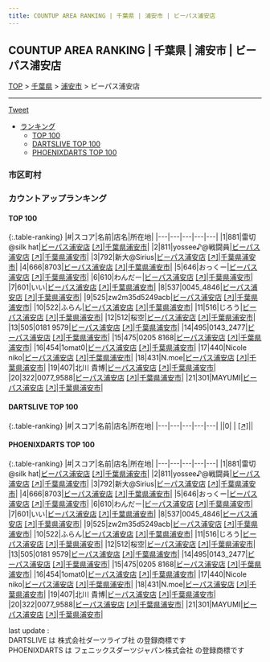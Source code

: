 ```yaml
---
title: COUNTUP AREA RANKING | 千葉県 | 浦安市 | ビーパス浦安店
---
```

## COUNTUP AREA RANKING | 千葉県 | 浦安市 | ビーパス浦安店

[TOP](/darts/rank/) > [千葉県](/darts/rank/千葉県/) > [浦安市](/darts/rank/千葉県/浦安市/) > ビーパス浦安店

___

<a href="https://twitter.com/share?ref_src=twsrc%5Etfw" data-text="COUNTUP AREA RANKING | 千葉県浦安市ビーパス浦安店" class="twitter-share-button" data-hashtags="DARTSLIVE,PHOENIXDARTS,darts,ダーツ" data-show-count="false">Tweet</a>

* [ランキング](#カウントアップランキング)
    * [TOP 100](#top-100)
    * [DARTSLIVE TOP 100](#dartslive-top-100)
    * [PHOENIXDARTS TOP 100](#phoenixdarts-top-100)

### 市区町村

<ul>

</ul>

### カウントアップランキング

#### TOP 100



{:.table-ranking}
|#|スコア|名前|店名|所在地|
|---|---|---|---|---|
|1|881|<span class="rank-name-pd">雷切@silk hat</span>|<a href="/darts/rank/shops/58480.html">ビーパス浦安店</a> <a href="https://vs.phoenixdarts.com/jp/shop/shopDetailInfo/s_58480?s_seq=58480">[↗]</a>|<a href="/darts/rank/千葉県/浦安市">千葉県浦安市</a>|
|2|811|<span class="rank-name-pd">yossee♪@戦闘員</span>|<a href="/darts/rank/shops/58480.html">ビーパス浦安店</a> <a href="https://vs.phoenixdarts.com/jp/shop/shopDetailInfo/s_58480?s_seq=58480">[↗]</a>|<a href="/darts/rank/千葉県/浦安市">千葉県浦安市</a>|
|3|792|<span class="rank-name-pd">新大@Sirius</span>|<a href="/darts/rank/shops/58480.html">ビーパス浦安店</a> <a href="https://vs.phoenixdarts.com/jp/shop/shopDetailInfo/s_58480?s_seq=58480">[↗]</a>|<a href="/darts/rank/千葉県/浦安市">千葉県浦安市</a>|
|4|666|<span class="rank-name-pd">8703</span>|<a href="/darts/rank/shops/58480.html">ビーパス浦安店</a> <a href="https://vs.phoenixdarts.com/jp/shop/shopDetailInfo/s_58480?s_seq=58480">[↗]</a>|<a href="/darts/rank/千葉県/浦安市">千葉県浦安市</a>|
|5|646|<span class="rank-name-pd">おっくー</span>|<a href="/darts/rank/shops/58480.html">ビーパス浦安店</a> <a href="https://vs.phoenixdarts.com/jp/shop/shopDetailInfo/s_58480?s_seq=58480">[↗]</a>|<a href="/darts/rank/千葉県/浦安市">千葉県浦安市</a>|
|6|610|<span class="rank-name-pd">わんだー</span>|<a href="/darts/rank/shops/58480.html">ビーパス浦安店</a> <a href="https://vs.phoenixdarts.com/jp/shop/shopDetailInfo/s_58480?s_seq=58480">[↗]</a>|<a href="/darts/rank/千葉県/浦安市">千葉県浦安市</a>|
|7|601|<span class="rank-name-pd">いい</span>|<a href="/darts/rank/shops/58480.html">ビーパス浦安店</a> <a href="https://vs.phoenixdarts.com/jp/shop/shopDetailInfo/s_58480?s_seq=58480">[↗]</a>|<a href="/darts/rank/千葉県/浦安市">千葉県浦安市</a>|
|8|537|<span class="rank-name-pd">0045_4846</span>|<a href="/darts/rank/shops/58480.html">ビーパス浦安店</a> <a href="https://vs.phoenixdarts.com/jp/shop/shopDetailInfo/s_58480?s_seq=58480">[↗]</a>|<a href="/darts/rank/千葉県/浦安市">千葉県浦安市</a>|
|9|525|<span class="rank-name-pd">zw2m35d5249acb</span>|<a href="/darts/rank/shops/58480.html">ビーパス浦安店</a> <a href="https://vs.phoenixdarts.com/jp/shop/shopDetailInfo/s_58480?s_seq=58480">[↗]</a>|<a href="/darts/rank/千葉県/浦安市">千葉県浦安市</a>|
|10|522|<span class="rank-name-pd">ふらん</span>|<a href="/darts/rank/shops/58480.html">ビーパス浦安店</a> <a href="https://vs.phoenixdarts.com/jp/shop/shopDetailInfo/s_58480?s_seq=58480">[↗]</a>|<a href="/darts/rank/千葉県/浦安市">千葉県浦安市</a>|
|11|516|<span class="rank-name-pd">じろう</span>|<a href="/darts/rank/shops/58480.html">ビーパス浦安店</a> <a href="https://vs.phoenixdarts.com/jp/shop/shopDetailInfo/s_58480?s_seq=58480">[↗]</a>|<a href="/darts/rank/千葉県/浦安市">千葉県浦安市</a>|
|12|512|<span class="rank-name-pd">桜空</span>|<a href="/darts/rank/shops/58480.html">ビーパス浦安店</a> <a href="https://vs.phoenixdarts.com/jp/shop/shopDetailInfo/s_58480?s_seq=58480">[↗]</a>|<a href="/darts/rank/千葉県/浦安市">千葉県浦安市</a>|
|13|505|<span class="rank-name-pd">0181 9579</span>|<a href="/darts/rank/shops/58480.html">ビーパス浦安店</a> <a href="https://vs.phoenixdarts.com/jp/shop/shopDetailInfo/s_58480?s_seq=58480">[↗]</a>|<a href="/darts/rank/千葉県/浦安市">千葉県浦安市</a>|
|14|495|<span class="rank-name-pd">0143_2477</span>|<a href="/darts/rank/shops/58480.html">ビーパス浦安店</a> <a href="https://vs.phoenixdarts.com/jp/shop/shopDetailInfo/s_58480?s_seq=58480">[↗]</a>|<a href="/darts/rank/千葉県/浦安市">千葉県浦安市</a>|
|15|475|<span class="rank-name-pd">0205 8168</span>|<a href="/darts/rank/shops/58480.html">ビーパス浦安店</a> <a href="https://vs.phoenixdarts.com/jp/shop/shopDetailInfo/s_58480?s_seq=58480">[↗]</a>|<a href="/darts/rank/千葉県/浦安市">千葉県浦安市</a>|
|16|454|<span class="rank-name-pd">1omat0</span>|<a href="/darts/rank/shops/58480.html">ビーパス浦安店</a> <a href="https://vs.phoenixdarts.com/jp/shop/shopDetailInfo/s_58480?s_seq=58480">[↗]</a>|<a href="/darts/rank/千葉県/浦安市">千葉県浦安市</a>|
|17|440|<span class="rank-name-pd">Nicole niko</span>|<a href="/darts/rank/shops/58480.html">ビーパス浦安店</a> <a href="https://vs.phoenixdarts.com/jp/shop/shopDetailInfo/s_58480?s_seq=58480">[↗]</a>|<a href="/darts/rank/千葉県/浦安市">千葉県浦安市</a>|
|18|431|<span class="rank-name-pd">N.moe</span>|<a href="/darts/rank/shops/58480.html">ビーパス浦安店</a> <a href="https://vs.phoenixdarts.com/jp/shop/shopDetailInfo/s_58480?s_seq=58480">[↗]</a>|<a href="/darts/rank/千葉県/浦安市">千葉県浦安市</a>|
|19|407|<span class="rank-name-pd">北川 貴博</span>|<a href="/darts/rank/shops/58480.html">ビーパス浦安店</a> <a href="https://vs.phoenixdarts.com/jp/shop/shopDetailInfo/s_58480?s_seq=58480">[↗]</a>|<a href="/darts/rank/千葉県/浦安市">千葉県浦安市</a>|
|20|322|<span class="rank-name-pd">0077_9588</span>|<a href="/darts/rank/shops/58480.html">ビーパス浦安店</a> <a href="https://vs.phoenixdarts.com/jp/shop/shopDetailInfo/s_58480?s_seq=58480">[↗]</a>|<a href="/darts/rank/千葉県/浦安市">千葉県浦安市</a>|
|21|301|<span class="rank-name-pd">MAYUMI</span>|<a href="/darts/rank/shops/58480.html">ビーパス浦安店</a> <a href="https://vs.phoenixdarts.com/jp/shop/shopDetailInfo/s_58480?s_seq=58480">[↗]</a>|<a href="/darts/rank/千葉県/浦安市">千葉県浦安市</a>|


#### DARTSLIVE TOP 100



{:.table-ranking}
|#|スコア|名前|店名|所在地|
|---|---|---|---|---|
||0|<span class="rank-name-dl"> </span>|<a href="/darts/rank/shops/.html"></a> <a href="">[↗]</a>|<a href="/darts/rank//"></a>|


#### PHOENIXDARTS TOP 100



{:.table-ranking}
|#|スコア|名前|店名|所在地|
|---|---|---|---|---|
|1|881|<span class="rank-name-pd">雷切@silk hat</span>|<a href="/darts/rank/shops/58480.html">ビーパス浦安店</a> <a href="https://vs.phoenixdarts.com/jp/shop/shopDetailInfo/s_58480?s_seq=58480">[↗]</a>|<a href="/darts/rank/千葉県/浦安市">千葉県浦安市</a>|
|2|811|<span class="rank-name-pd">yossee♪@戦闘員</span>|<a href="/darts/rank/shops/58480.html">ビーパス浦安店</a> <a href="https://vs.phoenixdarts.com/jp/shop/shopDetailInfo/s_58480?s_seq=58480">[↗]</a>|<a href="/darts/rank/千葉県/浦安市">千葉県浦安市</a>|
|3|792|<span class="rank-name-pd">新大@Sirius</span>|<a href="/darts/rank/shops/58480.html">ビーパス浦安店</a> <a href="https://vs.phoenixdarts.com/jp/shop/shopDetailInfo/s_58480?s_seq=58480">[↗]</a>|<a href="/darts/rank/千葉県/浦安市">千葉県浦安市</a>|
|4|666|<span class="rank-name-pd">8703</span>|<a href="/darts/rank/shops/58480.html">ビーパス浦安店</a> <a href="https://vs.phoenixdarts.com/jp/shop/shopDetailInfo/s_58480?s_seq=58480">[↗]</a>|<a href="/darts/rank/千葉県/浦安市">千葉県浦安市</a>|
|5|646|<span class="rank-name-pd">おっくー</span>|<a href="/darts/rank/shops/58480.html">ビーパス浦安店</a> <a href="https://vs.phoenixdarts.com/jp/shop/shopDetailInfo/s_58480?s_seq=58480">[↗]</a>|<a href="/darts/rank/千葉県/浦安市">千葉県浦安市</a>|
|6|610|<span class="rank-name-pd">わんだー</span>|<a href="/darts/rank/shops/58480.html">ビーパス浦安店</a> <a href="https://vs.phoenixdarts.com/jp/shop/shopDetailInfo/s_58480?s_seq=58480">[↗]</a>|<a href="/darts/rank/千葉県/浦安市">千葉県浦安市</a>|
|7|601|<span class="rank-name-pd">いい</span>|<a href="/darts/rank/shops/58480.html">ビーパス浦安店</a> <a href="https://vs.phoenixdarts.com/jp/shop/shopDetailInfo/s_58480?s_seq=58480">[↗]</a>|<a href="/darts/rank/千葉県/浦安市">千葉県浦安市</a>|
|8|537|<span class="rank-name-pd">0045_4846</span>|<a href="/darts/rank/shops/58480.html">ビーパス浦安店</a> <a href="https://vs.phoenixdarts.com/jp/shop/shopDetailInfo/s_58480?s_seq=58480">[↗]</a>|<a href="/darts/rank/千葉県/浦安市">千葉県浦安市</a>|
|9|525|<span class="rank-name-pd">zw2m35d5249acb</span>|<a href="/darts/rank/shops/58480.html">ビーパス浦安店</a> <a href="https://vs.phoenixdarts.com/jp/shop/shopDetailInfo/s_58480?s_seq=58480">[↗]</a>|<a href="/darts/rank/千葉県/浦安市">千葉県浦安市</a>|
|10|522|<span class="rank-name-pd">ふらん</span>|<a href="/darts/rank/shops/58480.html">ビーパス浦安店</a> <a href="https://vs.phoenixdarts.com/jp/shop/shopDetailInfo/s_58480?s_seq=58480">[↗]</a>|<a href="/darts/rank/千葉県/浦安市">千葉県浦安市</a>|
|11|516|<span class="rank-name-pd">じろう</span>|<a href="/darts/rank/shops/58480.html">ビーパス浦安店</a> <a href="https://vs.phoenixdarts.com/jp/shop/shopDetailInfo/s_58480?s_seq=58480">[↗]</a>|<a href="/darts/rank/千葉県/浦安市">千葉県浦安市</a>|
|12|512|<span class="rank-name-pd">桜空</span>|<a href="/darts/rank/shops/58480.html">ビーパス浦安店</a> <a href="https://vs.phoenixdarts.com/jp/shop/shopDetailInfo/s_58480?s_seq=58480">[↗]</a>|<a href="/darts/rank/千葉県/浦安市">千葉県浦安市</a>|
|13|505|<span class="rank-name-pd">0181 9579</span>|<a href="/darts/rank/shops/58480.html">ビーパス浦安店</a> <a href="https://vs.phoenixdarts.com/jp/shop/shopDetailInfo/s_58480?s_seq=58480">[↗]</a>|<a href="/darts/rank/千葉県/浦安市">千葉県浦安市</a>|
|14|495|<span class="rank-name-pd">0143_2477</span>|<a href="/darts/rank/shops/58480.html">ビーパス浦安店</a> <a href="https://vs.phoenixdarts.com/jp/shop/shopDetailInfo/s_58480?s_seq=58480">[↗]</a>|<a href="/darts/rank/千葉県/浦安市">千葉県浦安市</a>|
|15|475|<span class="rank-name-pd">0205 8168</span>|<a href="/darts/rank/shops/58480.html">ビーパス浦安店</a> <a href="https://vs.phoenixdarts.com/jp/shop/shopDetailInfo/s_58480?s_seq=58480">[↗]</a>|<a href="/darts/rank/千葉県/浦安市">千葉県浦安市</a>|
|16|454|<span class="rank-name-pd">1omat0</span>|<a href="/darts/rank/shops/58480.html">ビーパス浦安店</a> <a href="https://vs.phoenixdarts.com/jp/shop/shopDetailInfo/s_58480?s_seq=58480">[↗]</a>|<a href="/darts/rank/千葉県/浦安市">千葉県浦安市</a>|
|17|440|<span class="rank-name-pd">Nicole niko</span>|<a href="/darts/rank/shops/58480.html">ビーパス浦安店</a> <a href="https://vs.phoenixdarts.com/jp/shop/shopDetailInfo/s_58480?s_seq=58480">[↗]</a>|<a href="/darts/rank/千葉県/浦安市">千葉県浦安市</a>|
|18|431|<span class="rank-name-pd">N.moe</span>|<a href="/darts/rank/shops/58480.html">ビーパス浦安店</a> <a href="https://vs.phoenixdarts.com/jp/shop/shopDetailInfo/s_58480?s_seq=58480">[↗]</a>|<a href="/darts/rank/千葉県/浦安市">千葉県浦安市</a>|
|19|407|<span class="rank-name-pd">北川 貴博</span>|<a href="/darts/rank/shops/58480.html">ビーパス浦安店</a> <a href="https://vs.phoenixdarts.com/jp/shop/shopDetailInfo/s_58480?s_seq=58480">[↗]</a>|<a href="/darts/rank/千葉県/浦安市">千葉県浦安市</a>|
|20|322|<span class="rank-name-pd">0077_9588</span>|<a href="/darts/rank/shops/58480.html">ビーパス浦安店</a> <a href="https://vs.phoenixdarts.com/jp/shop/shopDetailInfo/s_58480?s_seq=58480">[↗]</a>|<a href="/darts/rank/千葉県/浦安市">千葉県浦安市</a>|
|21|301|<span class="rank-name-pd">MAYUMI</span>|<a href="/darts/rank/shops/58480.html">ビーパス浦安店</a> <a href="https://vs.phoenixdarts.com/jp/shop/shopDetailInfo/s_58480?s_seq=58480">[↗]</a>|<a href="/darts/rank/千葉県/浦安市">千葉県浦安市</a>|


<div class="footer border-top border-gray-light mt-5 pt-3 text-right text-gray">
    last update : <span style="font-weight: italic" id="foot_last_modified"></span><br />
    DARTSLIVE は 株式会社ダーツライブ社 の登録商標です<br />
    PHOENIXDARTS は フェニックスダーツジャパン株式会社 の登録商標です<br />
</div>

<script src="https://cdnjs.cloudflare.com/ajax/libs/jquery.tablesorter/2.31.3/js/jquery.tablesorter.min.js" integrity="sha512-qzgd5cYSZcosqpzpn7zF2ZId8f/8CHmFKZ8j7mU4OUXTNRd5g+ZHBPsgKEwoqxCtdQvExE5LprwwPAgoicguNg==" crossorigin="anonymous" referrerpolicy="no-referrer"></script>
<link rel="stylesheet" href="https://cdnjs.cloudflare.com/ajax/libs/jquery.tablesorter/2.31.3/css/theme.default.min.css" integrity="sha512-wghhOJkjQX0Lh3NSWvNKeZ0ZpNn+SPVXX1Qyc9OCaogADktxrBiBdKGDoqVUOyhStvMBmJQ8ZdMHiR3wuEq8+w==" crossorigin="anonymous" referrerpolicy="no-referrer" />
<script>
$(function() {
    $(".table-ranking").tablesorter({sortList:[[0, 0]]});
    $("#foot_last_modified").text(formatDate(new Date(document.lastModified), 'yyyy-MM-dd HH:mm:ss'));
});
</script>

<script async src="https://platform.twitter.com/widgets.js" charset="utf-8"></script>